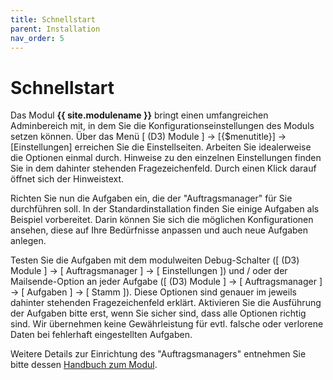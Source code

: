 ```yaml
---
title: Schnellstart
parent: Installation
nav_order: 5
---
```


# Schnellstart

Das Modul **{{ site.modulename }}** bringt einen umfangreichen Adminbereich mit, in dem Sie die Konfigurationseinstellungen des Moduls setzen können. Über das Menü [ (D3) Module ] -> [{$menutitle}] -> [Einstellungen] erreichen Sie die Einstellseiten. Arbeiten Sie idealerweise die Optionen einmal durch. Hinweise zu den einzelnen Einstellungen finden Sie in dem dahinter stehenden Fragezeichenfeld. Durch einen Klick darauf öffnet sich der Hinweistext.

Richten Sie nun die Aufgaben ein, die der "Auftragsmanager" für Sie durchführen soll. In der Standardinstallation finden Sie einige Aufgaben als Beispiel vorbereitet. Darin können Sie sich die möglichen Konfigurationen ansehen, diese auf Ihre Bedürfnisse anpassen und auch neue Aufgaben anlegen.

Testen Sie die Aufgaben mit dem modulweiten Debug-Schalter ([ (D3) Module ] -> [ Auftragsmanager ] -> [ Einstellungen ]) und / oder der Mailsende-Option an jeder Aufgabe ([ (D3) Module ] -> [ Auftragsmanager ] -> [ Aufgaben ] -> [ Stamm ]). Diese Optionen sind genauer im jeweils dahinter stehenden Fragezeichenfeld erklärt. Aktivieren Sie die Ausführung der Aufgaben bitte erst, wenn Sie sicher sind, dass alle Optionen richtig sind. Wir übernehmen keine Gewährleistung für evtl. falsche oder verlorene Daten bei fehlerhaft eingestellten Aufgaben.

Weitere Details zur Einrichtung des "Auftragsmanagers" entnehmen Sie bitte dessen [Handbuch zum Modul](../manual/010_Handbuch.md).
